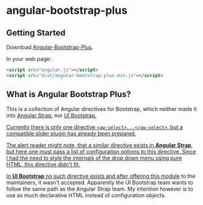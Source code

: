 # angular-bootstrap-plus


## Getting Started

Download [Angular-Bootstrap-Plus][bsplus].

[bsplus]: http://jrief.github.io/angular-bootstrap-plus/angular-bootstrap-plus-0.0.1.zip

In your web page:

```html
<script src="angular.js"></script>
<script src="dist/angular-bootstrap-plus.min.js"></script>
```

## What is Angular Bootstrap Plus?
This is a collection of Angular directives for Bootstrap, which neither made it into <a href="http://mgcrea.github.io/angular-strap/" target="_new">Angular Strap</a>,
nor <a href="http://mgcrea.github.io/angular-strap/"  target="_new">UI Bootstrap.

Currently there is only one directive <code>&lt;aw-select&gt;...&lt;/aw-select&gt;</code>, but a
compatible slider plugin has already been prepared.

The alert reader might note, that a similar directive exists in <strong>Angular Strap</strong>, but
here one must pass a list of configuration options to this directive. Since I had the need to style
the internals of the drop down menu using pure HTML, this directive didn't fit.

In <strong>UI Bootstrap</strong> no such directive exists and after
<a href="https://github.com/angular-ui/bootstrap/issues/2607">offering this module</a> to the
maintainers, it wasn't accepted. Apparently the UI Bootstrap team wants to follow the same path as
the Angular Strap team. My intention however is to use as much declarative HTML instead of
configuration objects.
